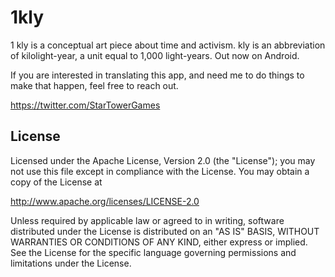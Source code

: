 # 1kly
1 kly is a conceptual art piece about time and activism. kly is an abbreviation of kilolight-year, a unit equal to 1,000 light-years. Out now on Android.

If you are interested in translating this app, and need me to do things to make that happen, feel free to reach out.

https://twitter.com/StarTowerGames

## License

Licensed under the Apache License, Version 2.0 (the "License");
you may not use this file except in compliance with the License.
You may obtain a copy of the License at

   http://www.apache.org/licenses/LICENSE-2.0

Unless required by applicable law or agreed to in writing, software
distributed under the License is distributed on an "AS IS" BASIS,
WITHOUT WARRANTIES OR CONDITIONS OF ANY KIND, either express or implied.
See the License for the specific language governing permissions and
limitations under the License.
